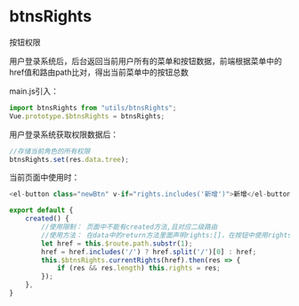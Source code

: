 # btnsRights
按钮权限



用户登录系统后，后台返回当前用户所有的菜单和按钮数据，前端根据菜单中的href值和路由path比对，得出当前菜单中的按钮总数



main.js引入：

```js
import btnsRights from "utils/btnsRights";
Vue.prototype.$btnsRights = btnsRights;
```



用户登录系统获取权限数据后：

```js
//存储当前角色的所有权限
btnsRights.set(res.data.tree);
```



当前页面中使用时：

```js
<el-button class="newBtn" v-if="rights.includes('新增')">新增</el-button>

export default {
    created() {
        //使用限制： 页面中不能有created方法,且对应二级路由
        //使用方法： 在data中的return方法里面声明rights:[]，在按钮中使用rights.include('新增')等
        let href = this.$route.path.substr(1);
        href = href.includes('/') ? href.split('/')[0] : href;
        this.$btnsRights.currentRights(href).then(res => {
            if (res && res.length) this.rights = res;
        });
    },
}

```

